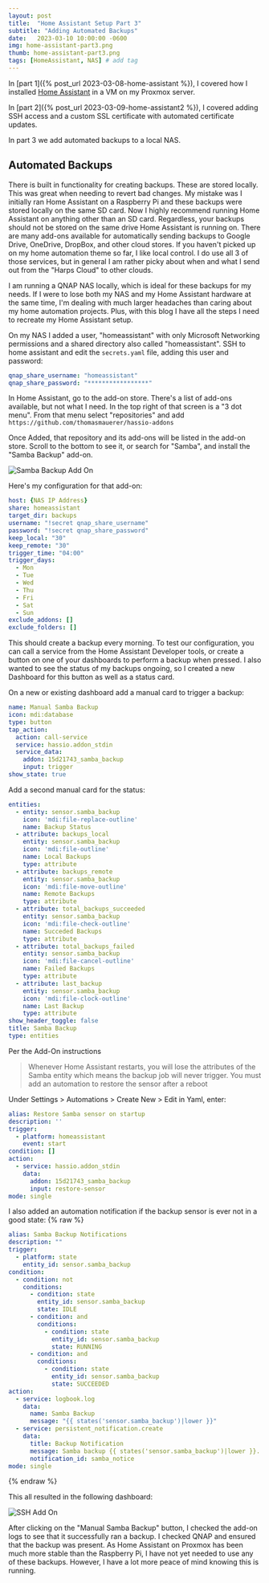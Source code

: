 ```yaml
---
layout: post
title:  "Home Assistant Setup Part 3"
subtitle: "Adding Automated Backups"
date:   2023-03-10 10:00:00 -0600
img: home-assistant-part3.png
thumb: home-assistant-part3.png
tags: [HomeAssistant, NAS] # add tag
---
```

In [part 1]({% post_url 2023-03-08-home-assistant %}), I covered how I installed [Home Assistant](https://www.home-assistant.io/) in a VM on my Proxmox server.  

In [part 2]({% post_url 2023-03-09-home-assistant2 %}), I covered adding SSH access and a custom SSL certificate with automated certificate updates.

In part 3 we add automated backups to a local NAS.

## Automated Backups
There is built in functionality for creating backups. These are stored locally. This was great when needing to revert bad changes. My mistake was I initially ran Home Assistant on a Raspberry Pi and these backups were stored locally on the same SD card. Now I highly recommend running Home Assistant on anything other than an SD card. Regardless, your backups should not be stored on the same drive Home Assistant is running on. There are many add-ons available for automatically sending backups to Google Drive, OneDrive, DropBox, and other cloud stores. If you haven't picked up on my home automation theme so far, I like local control. I do use all 3 of those services, but in general I am rather picky about when and what I send out from the "Harps Cloud" to other clouds.

I am running a QNAP NAS locally, which is ideal for these backups for my needs. If I were to lose both my NAS and my Home Assistant hardware at the same time, I'm dealing with much larger headaches than caring about my home automation projects. Plus, with this blog I have all the steps I need to recreate my Home Assistant setup.

On my NAS I added a user, "homeassistant" with only Microsoft Networking permissions and a shared directory also called "homeassistant". SSH to home assistant and edit the `secrets.yaml` file, adding this user and password:
```yaml
qnap_share_username: "homeassistant"
qnap_share_password: "*****************"
```

In Home Assistant, go to the add-on store. There's a list of add-ons available, but not what I need. In the top right of that screen is a "3 dot menu". From that menu select "repositories" and add `https://github.com/thomasmauerer/hassio-addons`

Once Added, that repository and its add-ons will be listed in the add-on store. Scroll to the bottom to see it, or search for "Samba", and install the "Samba Backup" add-on.

![Samba Backup Add On](/imgs/HASambaBackup.png)

Here's my configuration for that add-on:
```yaml
host: {NAS IP Address}
share: homeassistant
target_dir: backups
username: "!secret qnap_share_username"
password: "!secret qnap_share_password"
keep_local: "30"
keep_remote: "30"
trigger_time: "04:00"
trigger_days:
  - Mon
  - Tue
  - Wed
  - Thu
  - Fri
  - Sat
  - Sun
exclude_addons: []
exclude_folders: []
```

This should create a backup every morning. To test our configuration, you can call a service from the Home Assistant Developer tools, or create a button on one of your dashboards to perform a backup when pressed. I also wanted to see the status of my backups ongoing, so I created a new Dashboard for this button as well as a status card.

On a new or existing dashboard add a manual card to trigger a backup:
```yaml
name: Manual Samba Backup
icon: mdi:database
type: button
tap_action:
  action: call-service
  service: hassio.addon_stdin
  service_data:
    addon: 15d21743_samba_backup
    input: trigger
show_state: true
```

Add a second manual card for the status:
```yaml
entities:
  - entity: sensor.samba_backup
    icon: 'mdi:file-replace-outline'
    name: Backup Status
  - attribute: backups_local
    entity: sensor.samba_backup
    icon: 'mdi:file-outline'
    name: Local Backups
    type: attribute
  - attribute: backups_remote
    entity: sensor.samba_backup
    icon: 'mdi:file-move-outline'
    name: Remote Backups
    type: attribute
  - attribute: total_backups_succeeded
    entity: sensor.samba_backup
    icon: 'mdi:file-check-outline'
    name: Succeded Backups
    type: attribute
  - attribute: total_backups_failed
    entity: sensor.samba_backup
    icon: 'mdi:file-cancel-outline'
    name: Failed Backups
    type: attribute
  - attribute: last_backup
    entity: sensor.samba_backup
    icon: 'mdi:file-clock-outline'
    name: Last Backup
    type: attribute
show_header_toggle: false
title: Samba Backup
type: entities
```

Per the Add-On instructions
> Whenever Home Assistant restarts, you will lose the attributes of the Samba entity which means the backup job will never trigger.  You must add an automation to restore the sensor after a reboot

Under Settings > Automations > Create New > Edit in Yaml, enter:
```yaml
alias: Restore Samba sensor on startup
description: ''
trigger:
  - platform: homeassistant
    event: start
condition: []
action:
  - service: hassio.addon_stdin
    data:
      addon: 15d21743_samba_backup
      input: restore-sensor
mode: single
```

I also added an automation notification if the backup sensor is ever not in a good state:
{% raw %}
```yaml
alias: Samba Backup Notifications
description: ""
trigger:
  - platform: state
    entity_id: sensor.samba_backup
condition:
  - condition: not
    conditions:
      - condition: state
        entity_id: sensor.samba_backup
        state: IDLE
      - condition: and
        conditions:
          - condition: state
            entity_id: sensor.samba_backup
            state: RUNNING
      - condition: and
        conditions:
          - condition: state
            entity_id: sensor.samba_backup
            state: SUCCEEDED
action:
  - service: logbook.log
    data:
      name: Samba Backup
      message: "{{ states('sensor.samba_backup')|lower }}"
  - service: persistent_notification.create
    data:
      title: Backup Notification
      message: Samba backup {{ states('sensor.samba_backup')|lower }}.
      notification_id: samba_notice
mode: single
```
{% endraw %}

This all resulted in the following dashboard:

![SSH Add On](/imgs/HABackupDashboard.png)

After clicking on the "Manual Samba Backup" button, I checked the add-on logs to see that it successfully ran a backup. I checked QNAP and ensured that the backup was present. As Home Assistant on Proxmox has been much more stable than the Raspberry Pi, I have not yet needed to use any of these backups. However, I have a lot more peace of mind knowing this is running.